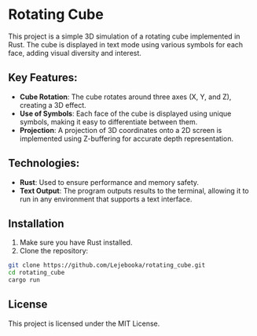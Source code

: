# Rotating Cube

This project is a simple 3D simulation of a rotating cube implemented in Rust. The cube is displayed in text mode using various symbols for each face, adding visual diversity and interest.

## Key Features:
- **Cube Rotation**: The cube rotates around three axes (X, Y, and Z), creating a 3D effect.
- **Use of Symbols**: Each face of the cube is displayed using unique symbols, making it easy to differentiate between them.
- **Projection**: A projection of 3D coordinates onto a 2D screen is implemented using Z-buffering for accurate depth representation.

## Technologies:
- **Rust**: Used to ensure performance and memory safety.
- **Text Output**: The program outputs results to the terminal, allowing it to run in any environment that supports a text interface.

## Installation
1. Make sure you have Rust installed.
2. Clone the repository:
```bash
git clone https://github.com/Lejebooka/rotating_cube.git
cd rotating_cube
cargo run
```
## License
This project is licensed under the MIT License.
